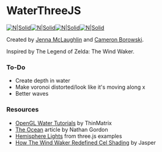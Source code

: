 # WaterThreeJS

[![N|Solid](https://upload.wikimedia.org/wikipedia/commons/thumb/a/a7/React-icon.svg/50px-React-icon.svg.png)](https://react.dev/)[![N|Solid](https://upload.wikimedia.org/wikipedia/commons/thumb/f/f1/Vitejs-logo.svg/50px-Vitejs-logo.svg.png)](https://vite.dev/)[![N|Solid](https://upload.wikimedia.org/wikipedia/commons/thumb/0/02/Babel_Logo.svg/100px-Babel_Logo.svg.png)](https://babeljs.io/)[![N|Solid](https://upload.wikimedia.org/wikipedia/commons/thumb/3/3f/Three.js_Icon.svg/50px-Three.js_Icon.svg.png)](https://threejs.org/)

Created by [Jenna McLaughlin](https://github.com/jennagmclaughlin) and [Cameron Borowski](https://github.com/cam7077).

Inspired by The Legend of Zelda: The Wind Waker.

### To-Do
- Create depth in water
- Make voronoi distorted/look like it's moving along x
- Better waves

### Resources
- [OpenGL Water Tutorials](https://www.youtube.com/playlist?list=PLRIWtICgwaX23jiqVByUs0bqhnalNTNZh) by ThinMatrix
- [The Ocean](https://medium.com/@gordonnl/the-ocean-170fdfd659f1) article by Nathan Gordon
- [Hemisphere Lights](https://threejs.org/examples/webgl_lights_hemisphere.html) from three.js examples
- [How The Wind Waker Redefined Cel Shading](https://www.youtube.com/watch?v=mnxs6CR6Zrk) by Jasper